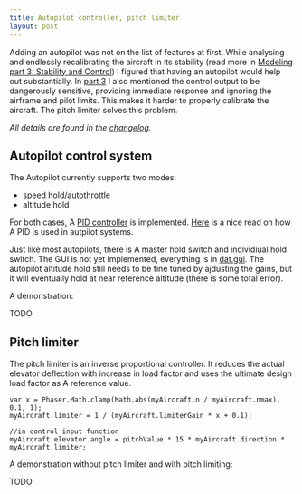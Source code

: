 ```yaml
---
title: Autopilot controller, pitch limiter
layout: post
---
```


Adding an autopilot was not on the list of features at first.  While analysing and endlessly recalibrating the aircraft in its stability (read more in [Modeling part 3: Stability and Control](/scrambledev/2017/05/01/development-part-4-modeling-thrust-basic-control.html)) I figured that having an autopilot would help out substantially. In [part 3](/scrambledev/2017/05/01/development-part-4-modeling-thrust-basic-control.html) I also mentioned the control output to be dangerously sensitive, providing immediate response and ignoring the airframe and pilot limits. This makes it harder to properly calibrate the aircraft. The pitch limiter solves this problem.

*All details are found in the [changelog](/scrambledev/2017/10/01/changelog.html).*

## Autopilot control system

The Autopilot currently supports two modes:

- speed hold/autothrottle
- altitude hold

For both cases, A [PID controller](https://www.npmjs.com/package/node-pid-controller) is implemented. [Here](http://www.flightgear.org/Docs/XMLAutopilot/node2.html) is a nice read on how A PID is used in autpilot systems.

Just like most autopilots, there is A master hold switch and individiual hold switch. The GUI is not yet implemented, everything is in [dat.gui](http://workshop.chromeexperiments.com/examples/gui/#1--Basic-Usage). The autopilot altitude hold still needs to be fine tuned by ajdusting the gains, but it will eventually hold at near reference altitude (there is some total error).

A demonstration:

TODO

## Pitch limiter

The pitch limiter is an inverse proportional controller. It reduces the actual elevator deflection with increase in load factor and uses the ultimate design load factor as A reference value. 

```
var x = Phaser.Math.clamp(Math.abs(myAircraft.n / myAircraft.nmax), 0.1, 1);
myAircraft.limiter = 1 / (myAircraft.limiterGain * x + 0.1);

//in control input function
myAircraft.elevator.angle = pitchValue * 15 * myAircraft.direction * myAircraft.limiter;
```

A demonstration without pitch limiter and with pitch limiting:

TODO